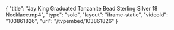 {
    "title": "Jay King Graduated Tanzanite Bead Sterling Silver 18 Necklace.mp4",
    "type": "solo",
    "layout": "iframe-static",
    "videoId": "103861826",
    "url": "\/tvpembed\/103861826"
}